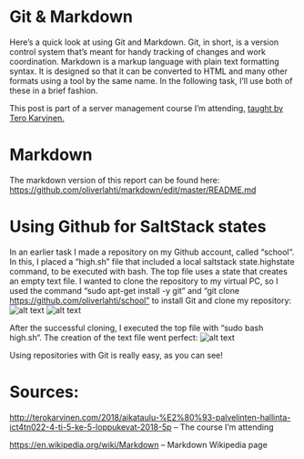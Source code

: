 # Git & Markdown
Here’s a quick look at using Git and Markdown. Git, in short, is a version control system that’s meant for handy tracking of changes and work coordination. Markdown is a markup language with plain text formatting syntax. It is designed so that it can be converted to HTML and many other formats using a tool by the same name. In the following task, I’ll use both of these in a brief fashion. 

This post is part of a server management course I’m attending, [taught by Tero Karvinen.](http://terokarvinen.com/2018/aikataulu-%E2%80%93-palvelinten-hallinta-ict4tn022-4-ti-5-ke-5-loppukevat-2018-5p)

# Markdown
The markdown version of this report can be found here: https://github.com/oliverlahti/markdown/edit/master/README.md

# Using Github for SaltStack states
In an earlier task I made a repository on my Github account, called “school“. In this, I placed a “high.sh” file that included a local saltstack state.highstate command, to be executed with bash. The top file uses a state that creates an empty text file. I wanted to clone the repository to my virtual PC, so I used the command “sudo apt-get install -y git” and “git clone https://github.com/oliverlahti/school” to install Git and clone my repository:
![alt text](https://oliverlahti.files.wordpress.com/2018/05/1.png "1")
![alt text](https://oliverlahti.files.wordpress.com/2018/05/2.png "1")

After the successful cloning, I executed the top file with “sudo bash high.sh“. The creation of the text file went perfect:
![alt text](https://oliverlahti.files.wordpress.com/2018/05/3.png "1")

Using repositories with Git is really easy, as you can see!
# Sources:
http://terokarvinen.com/2018/aikataulu-%E2%80%93-palvelinten-hallinta-ict4tn022-4-ti-5-ke-5-loppukevat-2018-5p – The course I’m attending

https://en.wikipedia.org/wiki/Markdown – Markdown Wikipedia page
